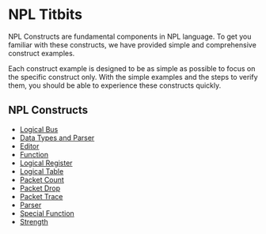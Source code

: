 # NPL Titbits

NPL Constructs are fundamental components in NPL language. To get you familiar with these constructs, we have provided simple and comprehensive construct examples. 

Each construct example is designed to be as simple as possible to focus on the specific construct only. With the simple examples and the steps to verify them, you should be able to experience these constructs quickly.

## NPL Constructs
- [Logical Bus](https://github.com/nplang/NPL-Tutorials/blob/master/NPL-Titbits/Bus)
- [Data Types and Parser](https://github.com/nplang/NPL-Tutorials/blob/master/NPL-Titbits/Data-Types-Parser)
- [Editor](https://github.com/nplang/NPL-Tutorials/blob/master/NPL-Titbits/Editor)
- [Function](https://github.com/nplang/NPL-Tutorials/blob/master/NPL-Titbits/Function)
- [Logical Register](https://github.com/nplang/NPL-Tutorials/blob/master/NPL-Titbits/Logical-Register)
- [Logical Table](https://github.com/nplang/NPL-Tutorials/blob/master/NPL-Titbits/Logical-Table)
- [Packet Count](https://github.com/nplang/NPL-Tutorials/blob/master/NPL-Titbits/Packet-Count)
- [Packet Drop](https://github.com/nplang/NPL-Tutorials/blob/master/NPL-Titbits/Packet-Drop)
- [Packet Trace](https://github.com/nplang/NPL-Tutorials/blob/master/NPL-Titbits/Packet-Trace)
- [Parser](https://github.com/nplang/NPL-Tutorials/blob/master/NPL-Titbits/Parser)
- [Special Function](https://github.com/nplang/NPL-Tutorials/blob/master/NPL-Titbits/Special-Funciton)
- [Strength](https://github.com/nplang/NPL-Tutorials/blob/master/NPL-Titbits/Strength)

